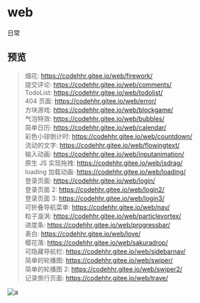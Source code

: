 # web

日常

## 预览

> 烟花: https://codehhr.gitee.io/web/firework/  
> 提交评论: https://codehhr.gitee.io/web/comments/  
> TodoList: https://codehhr.gitee.io/web/todolist/  
> 404 页面: https://codehhr.gitee.io/web/error/  
> 方块游戏: https://codehhr.gitee.io/web/blockgame/  
> 气泡特效: https://codehhr.gitee.io/web/bubbles/  
> 简单日历: https://codehhr.gitee.io/web/calendar/  
> 彩色小球倒计时: https://codehhr.gitee.io/web/countdown/  
> 流动的文字: https://codehhr.gitee.io/web/flowingtext/  
> 输入动画: https://codehhr.gitee.io/web/inputanimation/  
> 原生 JS 实现拖拽: https://codehhr.gitee.io/web/jsdrag/  
> loading 加载动画: https://codehhr.gitee.io/web/loading/  
> 登录页面: https://codehhr.gitee.io/web/login/  
> 登录页面 2: https://codehhr.gitee.io/web/login2/  
> 登录页面 3: https://codehhr.gitee.io/web/login3/  
> 可折叠导航菜单: https://codehhr.gitee.io/web/nav/  
> 粒子漩涡: https://codehhr.gitee.io/web/particlevortex/  
> 进度条: https://codehhr.gitee.io/web/progressbar/  
> 表白: https://codehhr.gitee.io/web/love/  
> 樱花落: https://codehhr.gitee.io/web/sakuradrop/  
> 可隐藏导航栏: https://codehhr.gitee.io/web/sidebarnav/  
> 简单的轮播图: https://codehhr.gitee.io/web/swiper/  
> 简单的轮播图 2: https://codehhr.gitee.io/web/swiper2/  
> 记录旅行页面: https://codehhr.gitee.io/web/trave/

![a](https://codehhr.gitee.io/pictures/avatar/tusiji2.jpeg)
